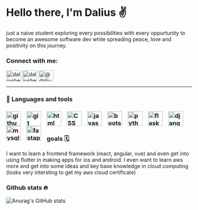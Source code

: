

   <h1> Hello there, I'm Dalius ✌️</h1>

<p> just a naive student exploring every possibilities with every oppurtunity to become an awesome software dev while spreading peace, love and positivity on this journey. </p>


<h3 align="left">Connect with me:</h3>
<p align="left">
<a href="https://dev.to/daliusbeckjr" target="blank"><img align="center" src="https://raw.githubusercontent.com/rahuldkjain/github-profile-readme-generator/master/src/images/icons/Social/devto.svg" alt="daliusbeckjr" height="30" width="40" /></a>
<!-- <a href="https://twitter.com/daliusbeckjr" target="blank"><img align="center" src="https://raw.githubusercontent.com/rahuldkjain/github-profile-readme-generator/master/src/images/icons/Social/twitter.svg" alt="daliusbeckjr" height="30" width="40" /></a> -->
<a href="https://linkedin.com/in/daliusbeckjr" target="blank"><img align="center" src="https://raw.githubusercontent.com/rahuldkjain/github-profile-readme-generator/master/src/images/icons/Social/linked-in-alt.svg" alt="daliusbeckjr" height="30" width="40" /></a>
 <a href="https://medium.com/@daliusbeckjr" target="blank"><img align="center" src="https://raw.githubusercontent.com/rahuldkjain/github-profile-readme-generator/master/src/images/icons/Social/medium.svg" alt="@daliusbeckxiv" height="30" width="40" /></a> 
</p>

---

   <h3> 🧰 Languages and tools<h3/>
<img align="left" alt="github" width="40px" style="padding-right:12px;" src="https://cdn.jsdelivr.net/gh/devicons/devicon/icons/github/github-original-wordmark.svg" />
<img align="left" alt="git" width="40px" style="padding-right:12px;" src="https://cdn.jsdelivr.net/gh/devicons/devicon/icons/git/git-original.svg" />
<img align="left" alt="html" width="40px" style="padding-right:12px;" src="https://cdn.jsdelivr.net/gh/devicons/devicon/icons/html5/html5-plain.svg" />
<img align="left" alt="CSS" width="40px" style="padding-right:12px;" src="https://cdn.jsdelivr.net/gh/devicons/devicon/icons/css3/css3-plain.svg" />
<img align="left" alt="javascript" width="40px" style="padding-right:12px;" src="https://cdn.jsdelivr.net/gh/devicons/devicon/icons/javascript/javascript-original.svg" />
<img align="left" alt="bootstrap" width="40px" style="padding-right:12px;" src="https://cdn.jsdelivr.net/gh/devicons/devicon/icons/bootstrap/bootstrap-original.svg" />
<img align="left" alt="python" width="40px" style="padding-right:12px;" src="https://cdn.jsdelivr.net/gh/devicons/devicon/icons/python/python-original.svg" />
<img align="left" alt="flask" width="40px" style="padding-right:12px;" src="https://cdn.jsdelivr.net/gh/devicons/devicon/icons/flask/flask-original.svg" />
<img align="left" alt="django" width="40px" style="padding-right:12px;" src="https://cdn.jsdelivr.net/gh/devicons/devicon/icons/django/django-plain-wordmark.svg"/>
<img align="left" alt="mysql" width="40px" style="padding-right:12px;" src="https://cdn.jsdelivr.net/gh/devicons/devicon/icons/mysql/mysql-plain.svg" />   
<img align="left" alt="fastapi" width="40px" style="padding-right:12px;" src="https://cdn.jsdelivr.net/gh/devicons/devicon/icons/fastapi/fastapi-original.svg" />
<!-- <img align="left" alt="vuejs" width="40px" style="padding-right:12px;" src="https://cdn.jsdelivr.net/gh/devicons/devicon/icons/vuejs/vuejs-original.svg" /> -->
           
<br>
<br>
          
<h3> goals 🗓️</h3>
I want to learn a frontend framework (react, angular, vue) and even get into using flutter in making apps for ios and android. I even want to learn aws more and get into some ideas and key base knowledge in cloud computing (looks very intersting to get my aws cloud certificate)


<!-- 
    [idea] just need to add a dop menu for seperation Maybe <detail> <summary> 
    look at w3 school for some inspiration...
    2. find image icons for links to socials
    3. make a name icon 
 -->
 <h3> Github stats 🔥</h3> 

<!-- [![GitHub Streak](https://streak-stats.demolab.com?user=DaliusBeckjr&theme=cobalt)](https://git.io/streak-stats)  -->

![Anurag's GitHub stats](https://github-readme-stats.vercel.app/api?username=DaliusBeckjr&show_icons=true&theme=cobalt) 

<!-- [![Top Langs](https://github-readme-stats.vercel.app/api/top-langs/?username=DaliusBeckjr&langs_count=8&theme=cobalt)](https://github.com/anuraghazra/github-readme-stats) -->
